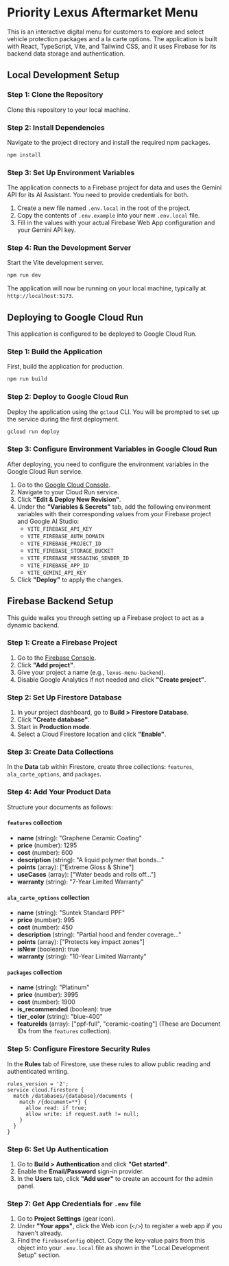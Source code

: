 # Priority Lexus Aftermarket Menu

This is an interactive digital menu for customers to explore and select vehicle protection packages and a la carte options. The application is built with React, TypeScript, Vite, and Tailwind CSS, and it uses Firebase for its backend data storage and authentication.

## Local Development Setup

### Step 1: Clone the Repository
Clone this repository to your local machine.

### Step 2: Install Dependencies
Navigate to the project directory and install the required npm packages.
```bash
npm install
```

### Step 3: Set Up Environment Variables
The application connects to a Firebase project for data and uses the Gemini API for its AI Assistant. You need to provide credentials for both.

1.  Create a new file named `.env.local` in the root of the project.
2.  Copy the contents of `.env.example` into your new `.env.local` file.
3.  Fill in the values with your actual Firebase Web App configuration and your Gemini API key.

### Step 4: Run the Development Server
Start the Vite development server.
```bash
npm run dev
```
The application will now be running on your local machine, typically at `http://localhost:5173`.

## Deploying to Google Cloud Run

This application is configured to be deployed to Google Cloud Run.

### Step 1: Build the Application
First, build the application for production.
```bash
npm run build
```

### Step 2: Deploy to Google Cloud Run
Deploy the application using the `gcloud` CLI. You will be prompted to set up the service during the first deployment.

```bash
gcloud run deploy
```

### Step 3: Configure Environment Variables in Google Cloud Run
After deploying, you need to configure the environment variables in the Google Cloud Run service.

1.  Go to the [Google Cloud Console](https://console.cloud.google.com/).
2.  Navigate to your Cloud Run service.
3.  Click **"Edit & Deploy New Revision"**.
4.  Under the **"Variables & Secrets"** tab, add the following environment variables with their corresponding values from your Firebase project and Google AI Studio:
    *   `VITE_FIREBASE_API_KEY`
    *   `VITE_FIREBASE_AUTH_DOMAIN`
    *   `VITE_FIREBASE_PROJECT_ID`
    *   `VITE_FIREBASE_STORAGE_BUCKET`
    *   `VITE_FIREBASE_MESSAGING_SENDER_ID`
    *   `VITE_FIREBASE_APP_ID`
    *   `VITE_GEMINI_API_KEY`
5.  Click **"Deploy"** to apply the changes.

## Firebase Backend Setup

This guide walks you through setting up a Firebase project to act as a dynamic backend.

### Step 1: Create a Firebase Project

1.  Go to the [Firebase Console](https://console.firebase.google.com/).
2.  Click **"Add project"**.
3.  Give your project a name (e.g., `lexus-menu-backend`).
4.  Disable Google Analytics if not needed and click **"Create project"**.

### Step 2: Set Up Firestore Database

1.  In your project dashboard, go to **Build > Firestore Database**.
2.  Click **"Create database"**.
3.  Start in **Production mode**.
4.  Select a Cloud Firestore location and click **"Enable"**.

### Step 3: Create Data Collections

In the **Data** tab within Firestore, create three collections: `features`, `ala_carte_options`, and `packages`.

### Step 4: Add Your Product Data

Structure your documents as follows:

#### `features` collection
*   **name** (string): "Graphene Ceramic Coating"
*   **price** (number): 1295
*   **cost** (number): 600
*   **description** (string): "A liquid polymer that bonds..."
*   **points** (array): ["Extreme Gloss & Shine"]
*   **useCases** (array): ["Water beads and rolls off..."]
*   **warranty** (string): "7-Year Limited Warranty"

#### `ala_carte_options` collection
*   **name** (string): "Suntek Standard PPF"
*   **price** (number): 995
*   **cost** (number): 450
*   **description** (string): "Partial hood and fender coverage..."
*   **points** (array): ["Protects key impact zones"]
*   **isNew** (boolean): true
*   **warranty** (string): "10-Year Limited Warranty"

#### `packages` collection
*   **name** (string): "Platinum"
*   **price** (number): 3995
*   **cost** (number): 1900
*   **is_recommended** (boolean): true
*   **tier_color** (string): "blue-400"
*   **featureIds** (array): ["ppf-full", "ceramic-coating"] (These are Document IDs from the `features` collection).

### Step 5: Configure Firestore Security Rules

In the **Rules** tab of Firestore, use these rules to allow public reading and authenticated writing.
```
rules_version = '2';
service cloud.firestore {
  match /databases/{database}/documents {
    match /{document=**} {
      allow read: if true;
      allow write: if request.auth != null;
    }
  }
}
```

### Step 6: Set Up Authentication

1.  Go to **Build > Authentication** and click **"Get started"**.
2.  Enable the **Email/Password** sign-in provider.
3.  In the **Users** tab, click **"Add user"** to create an account for the admin panel.

### Step 7: Get App Credentials for `.env` file

1. Go to **Project Settings** (gear icon).
2. Under **"Your apps"**, click the Web icon (`</>`) to register a web app if you haven't already.
3. Find the `firebaseConfig` object. Copy the key-value pairs from this object into your `.env.local` file as shown in the "Local Development Setup" section.